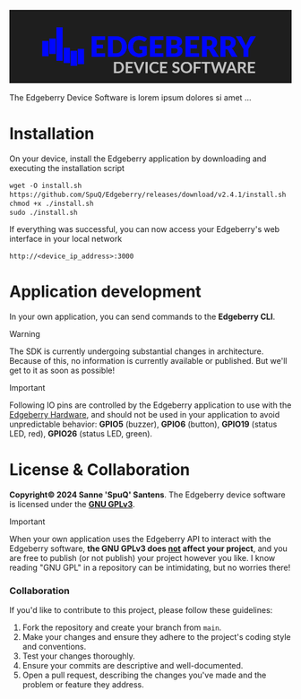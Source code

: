 ![Edgeberry logo](assets/Edgeberry_banner.png)

The Edgeberry Device Software is lorem ipsum dolores si amet ...

# Installation
On your device, install the Edgeberry application by downloading and executing the installation script
```
wget -O install.sh https://github.com/SpuQ/Edgeberry/releases/download/v2.4.1/install.sh
chmod +x ./install.sh
sudo ./install.sh
```
If everything was successful, you can now access your Edgeberry's web interface in your local network
```
http://<device_ip_address>:3000
```

# Application development
In your own application, you can send commands to the **Edgeberry CLI**.

> [!WARNING]
> The SDK is currently undergoing substantial changes in architecture. Because of this, no information is currently available or published. But we'll get to it as soon as possible!

> [!IMPORTANT]  
> Following IO pins are controlled by the Edgeberry application to use with the [Edgeberry Hardware](https://github.com/SpuQ/EdgeBerry?tab=readme-ov-file#edgeberry-hardware), and should not be used in your application to avoid unpredictable behavior: **GPIO5** (buzzer), **GPIO6** (button), **GPIO19** (status LED, red), **GPIO26** (status LED, green).

# License & Collaboration
**Copyright© 2024 Sanne 'SpuQ' Santens**. The Edgeberry device software is licensed under the **[GNU GPLv3](LICENSE.txt)**.

>[!IMPORTANT]
>When your own application uses the Edgeberry API to interact with the Edgeberry software, **the GNU GPLv3 does <ins>not</ins> affect your project**, and you are free to publish (or not publish) your project however you like. I know reading "GNU GPL" in a repository can be intimidating, but no worries there!

### Collaboration

If you'd like to contribute to this project, please follow these guidelines:
1. Fork the repository and create your branch from `main`.
2. Make your changes and ensure they adhere to the project's coding style and conventions.
3. Test your changes thoroughly.
4. Ensure your commits are descriptive and well-documented.
5. Open a pull request, describing the changes you've made and the problem or feature they address.